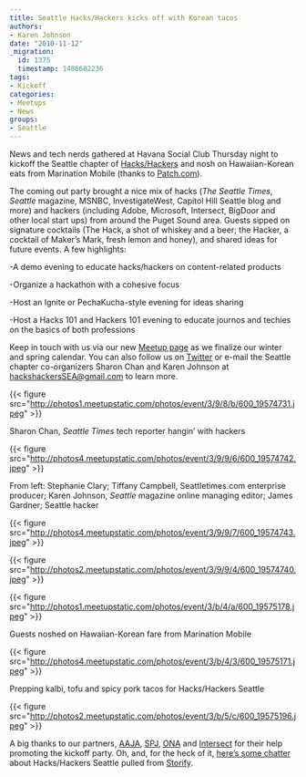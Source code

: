```yaml
---
title: Seattle Hacks/Hackers kicks off with Korean tacos
authors:
- Karen Johnson
date: "2010-11-12"
_migration:
  id: 1375
  timestamp: 1486602236
tags:
- Kickoff
categories:
- Meetups
- News
groups:
- Seattle
---
```


News and tech nerds gathered at Havana Social Club Thursday night to kickoff the Seattle chapter of [Hacks/Hackers][1] and nosh on Hawaiian-Korean eats from Marination Mobile (thanks to [Patch.com][2]).

The coming out party brought a nice mix of hacks (_The Seattle Times_, _Seattle_ magazine, MSNBC, InvestigateWest, Capitol Hill Seattle blog and more) and hackers (including Adobe, Microsoft, Intersect, BigDoor and other local start ups) from around the Puget Sound area. Guests sipped on signature cocktails (The Hack, a shot of whiskey and a beer; the Hacker, a cocktail of Maker&#8217;s Mark, fresh lemon and honey), and shared ideas for future events. A few highlights:

-A demo evening to educate hacks/hackers on content-related products

-Organize a hackathon with a cohesive focus

-Host an Ignite or PechaKucha-style evening for ideas sharing

-Host a Hacks 101 and Hackers 101 evening to educate journos and techies on the basics of both professions

Keep in touch with us via our new [Meetup page][3] as we finalize our winter and spring calendar. You can also follow us on [Twitter][4] or e-mail the Seattle chapter co-organizers Sharon Chan and Karen Johnson at hackshackersSEA@gmail.com to learn more.

{{< figure src="http://photos1.meetupstatic.com/photos/event/3/9/8/b/600_19574731.jpeg" >}}

Sharon Chan, _Seattle Times_ tech reporter hangin&#8217; with hackers

{{< figure src="http://photos4.meetupstatic.com/photos/event/3/9/9/6/600_19574742.jpeg" >}}

From left: Stephanie Clary; Tiffany Campbell, Seattletimes.com enterprise producer; Karen Johnson, _Seattle_ magazine online managing editor; James Gardner; Seattle hacker

{{< figure src="http://photos4.meetupstatic.com/photos/event/3/9/9/7/600_19574743.jpeg" >}}

{{< figure src="http://photos2.meetupstatic.com/photos/event/3/9/9/4/600_19574740.jpeg" >}}

{{< figure src="http://photos1.meetupstatic.com/photos/event/3/b/4/a/600_19575178.jpeg" >}}

Guests noshed on Hawaiian-Korean fare from Marination Mobile

{{< figure src="http://photos4.meetupstatic.com/photos/event/3/b/4/3/600_19575171.jpeg" >}}

Prepping kalbi, tofu and spicy pork tacos for Hacks/Hackers Seattle

{{< figure src="http://photos2.meetupstatic.com/photos/event/3/b/5/c/600_19575196.jpeg" >}}

A big thanks to our partners, [AAJA][5], [SPJ][6], [ONA][7] and [Intersect][8] for their help promoting the kickoff party. Oh, and, for the heck of it, [here&#8217;s some chatter][9] about Hacks/Hackers Seattle pulled from [Storify][10].

 [1]: hackshackers.com
 [2]: patch.com
 [3]: http://www.meetup.com/Hacks-Hackers-Seattle/
 [4]: www.twitter.com/hackshackerssea
 [5]: aaja.org
 [6]: spjwash.org
 [7]: ona.org
 [8]: intersect.com
 [9]: http://storify.com/karen_l_johnson/hackshackers-seattle-kickoff
 [10]: storify.com